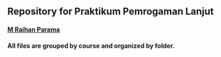 ## Repository for Praktikum Pemrogaman Lanjut
#### [M Raihan Parama](https://github.com/aenzt)

#### All files are grouped by course and organized by folder.